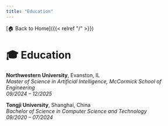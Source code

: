 ```yaml
---
title: "Education"
---
```


[🏠 Back to Home]({{< relref "/" >}})


# 🎓 Education
**Northwestern University**, Evanston, IL  
*Master of Science in Artificial Intelligence, McCormick School of Engineering*  
*09/2024 – 12/2025*

**Tongji University**, Shanghai, China  
*Bachelor of Science in Computer Science and Technology*  
*09/2020 – 07/2024*
